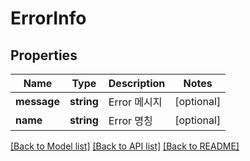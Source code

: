 # ErrorInfo

## Properties
Name | Type | Description | Notes
------------ | ------------- | ------------- | -------------
**message** | **string** | Error 메시지 | [optional] 
**name** | **string** | Error 명칭 | [optional] 

[[Back to Model list]](../README.md#documentation-for-models) [[Back to API list]](../README.md#documentation-for-api-endpoints) [[Back to README]](../README.md)


